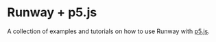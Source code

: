 # Runway + p5.js

A collection of examples and tutorials on how to use Runway with [p5.js](http://p5js.org/).